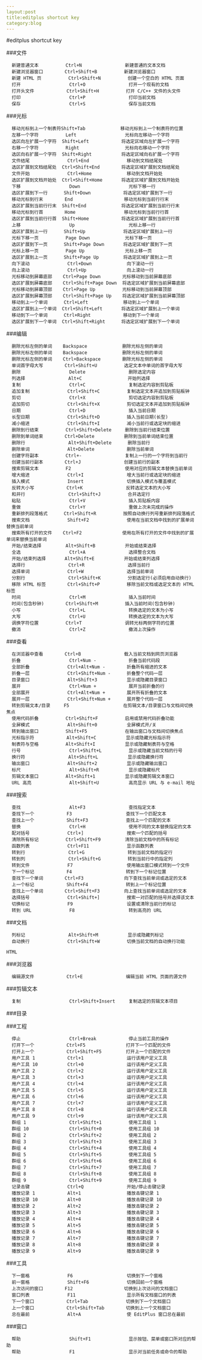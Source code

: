 ```yaml
---
layout:post
title:editplus shortcut key
category:blog
---
```

#editplus shortcut key

###文件 

      新建普通文本          Ctrl+N                新建普通的文本文档 
      新建浏览器窗口        Ctrl+Shift+B          新建浏览器窗口 
      新建 HTML 页          Ctrl+Shift+N          创建一个空白的 HTML 页面 
      打开                  Ctrl+O                打开一个现有的文档 
      打开头文件            Ctrl+Shift+H          打开 C/C++ 文件的头文件 
      打印                  Ctrl+P                打印当前文档 
      保存                  Ctrl+S                保存当前文档 
    
###光标 
    
      移动光标到上一个制表符Shift+Tab             移动光标到上一个制表符的位置 
      左移一个字符          Left                  光标向左移动一个字符 
      选区向左扩展一个字符  Shift+Left            将选定区域向左扩展一个字符 
      右移一个字符          Right                 光标向右移动一个字符 
      选区向右扩展一个字符  Shift+Right           将选定区域向右扩展一个字符 
      文件结尾              Ctrl+End              移动到文档结尾处 
      选区扩展到文档结尾处  Ctrl+Shift+End        将选定区域扩展到文档结尾处 
      文件开始              Ctrl+Home             移动到文档开始处 
      选区扩展到文档开始处  Ctrl+Shift+Home       将选定区域扩展到文档开始处 
      下移                  Down                  光标下移一行 
      选区扩展到下一行      Shift+Down            将选定区域扩展到下一行 
      移动光标到行末        End                   移动光标到当前行行末 
      选区扩展到当前行行末  Shift+End             将选定区域扩展到当前行行末 
      移动光标到行首        Home                  移动光标到当前行行首 
      选区扩展到当前行行首  Shift+Home            将选定区域扩展到当前行行首 
      上移                  Up                    光标上移一行 
      选区扩展到上一行      Shift+Up              将选定区域扩展到上一行 
      光标下移一页          Page Down             光标下移一页 
      选区扩展到下一页      Shift+Page Down       将选定区域扩展到下一页 
      光标上移一页          Page Up               光标上移一页 
      选区扩展到上一页      Shift+Page Up         将选定区域扩展到上一页 
      向下滚动              Ctrl+Down             向下滚动一行 
      向上滚动              Ctrl+Up               向上滚动一行 
      光标移动到屏幕底部    Ctrl+Page Down        光标移动到当前屏幕底部 
      选区扩展到屏幕底部    Ctrl+Shift+Page Down  将选定区域扩展到当前屏幕底部 
      光标移动到屏幕顶部    Ctrl+Page Up          光标移动到当前屏幕顶部 
      选区扩展到屏幕顶部    Ctrl+Shift+Page Up    将选定区域扩展到当前屏幕顶部 
      移动到上一个单词      Ctrl+Left             移动到上一个单词 
      选区扩展到上一个单词  Ctrl+Shift+Left       将选定区域扩展到上一个单词 
      移动到下一个单词      Ctrl+Right            移动到下一个单词 
      选区扩展到下一个单词  Ctrl+Shift+Right      将选定区域扩展到下一个单词 
    
###编辑 
    
      删除光标左侧的单词    Backspace             删除光标左侧的单词 
      删除光标左侧的单词    Backspace             删除光标左侧的单词 
      删除光标左侧的单词    Ctrl+Backspace        删除光标左侧的单词 
      单词首字母大写        Ctrl+Shift+U          选定文本中单词的首字母大写 
      删除                  Delete                删除选定内容 
      列选择                Alt+C                 开始列选择 
      复制                  Ctrl+C                复制选定内容到剪贴板 
      追加复制              Ctrl+Shift+C          复制选定文本并追加到剪贴板钟 
      剪切                  Ctrl+X                剪切选定内容到剪贴板 
      追加剪切              Ctrl+Shift+X          剪切选定文本并追加到剪贴板钟 
      日期                  Ctrl+D                插入当前日期 
      长型日期              Ctrl+Shift+D          插入当前日期(长型) 
      减小缩进              Ctrl+Shift+I          减小当前行或选定块的缩进 
      删除到行结束          Ctrl+Shift+Delete     删除到当前行结束位置 
      删除到单词结束        Ctrl+Delete           删除到当前单词结束位置 
      删除行                Alt+Shift+Delete      删除当前行 
      删除单词              Alt+Delete            删除当前单词 
      创建字符副本          Ctrl+-                复制上一行的一个字符到当前行 
      创建当前行副本        Ctrl+J                创建当前行的副本 
      搜索剪辑文本          F2                    使用对应的剪辑文本替换当前单词 
      增大缩进              Ctrl+I                增大当前行或选定块的缩进 
      插入模式              Insert                切换插入模式与覆盖模式 
      反转大小写            Ctrl+K                反转选定文本的大小写 
      和并行                Ctrl+Shift+J          合并选定行 
      粘贴                  Ctrl+V                插入剪贴板内容 
      重做                  Ctrl+Y                重做上次未完成的操作 
      重新排列段落格式      Ctrl+Shift+R          按照自动换行列号重新排列段落格式 
      搜索文档              Shift+F2              使用在当前文档中找到的扩展单词替换当前单词 
      搜索所有打开的文件    Ctrl+F2               使用在所有打开的文件中找到的扩展单词来替换当前单词 
      开始/结束选择         Alt+Shift+B           开始或结束选择 
      全选                  Ctrl+A                选择整合文档 
      开始/结束列选择       Alt+Shift+E           开始或结束列选择 
      选择行                Ctrl+R                选择当前行 
      选择单词              Ctrl+W                选择当前单词 
      分割行                Ctrl+Shift+K          分割选定行(必须启用自动换行) 
      移除 HTML 标签        Ctrl+Shift+P          移除当前文档或选定文本的 HTML 标签 
      时间                  Ctrl+M                插入当前时间 
      时间(包含秒钟)        Ctrl+Shift+M          插入当前时间(包含秒钟) 
      小写                  Ctrl+L                转换选定的文本为小写 
      大写                  Ctrl+U                转换选定的文本为大写 
      调换字符位置          Ctrl+T                调转光标两侧字符的位置 
      撤消                  Ctrl+Z                撤消上次操作 
    
###查看 
    
      在浏览器中查看        Ctrl+B                载入当前文档到网页浏览器 
      折叠                  Ctrl+Num -            折叠当前代码段 
      全部折叠              Ctrl+Alt+Num -        折叠所有缩进的文本 
      折叠一层              Ctrl+Shift+Num -      折叠整个代码一层 
      目录窗口              Alt+Shift+3           显示或隐藏目录窗口 
      展开                  Ctrl+Num +            展开当前折叠的行 
      全部展开              Ctrl+Alt+Num +        展开所有折叠的文本 
      展开一层              Ctrl+Shift+Num +      展开整个代码一层 
      转到剪辑文本/目录     F5                    在剪辑文本/目录窗口与文档间切换焦点 
      使用代码折叠          Ctrl+Shift+F          启用或禁用代码折叠功能 
      全屏模式              Alt+Shift+0           全屏模式开/关 
      转到输出窗口          Shift+F5              在输出窗口与文档间切换焦点 
      光标指示符            Alt+Shift+C           显示或隐藏光标指示符 
      制表符与空格          Alt+Shift+I           显示或隐藏制表符与空格 
      行号                  Ctrl+Shift+L          显示或隐藏当前文档的行号 
      换行符                Alt+Shift+L           显示或隐藏换行符 
      输出窗口              Alt+Shift+2           显示或隐藏输出窗口 
      标尺                  Alt+Shift+R           显示或隐藏标尺 
      剪辑文本窗口          Alt+Shift+1           显示或隐藏剪辑文本窗口 
      URL 高亮              Alt+Shift+U           高亮显示 URL 与 e-mail 地址 
    
###搜索 
    
      查找                  Alt+F3                查找指定文本 
      查找下一个            F3                    查找下一个匹配文本 
      查找上一个            Shift+F3              查找上一个匹配的文本 
      替换                  Ctrl+H                使用不同的文本替换指定的文本 
      配对括号              Ctrl+]                搜索一个匹配的括号 
      清除所有标记          Ctrl+Shift+F9         清除当前文档中的所有标记 
      函数列表              Ctrl+F11              显示函数列表 
      转到行                Ctrl+G                转到当前文档的指定行 
      转到列                Ctrl+Shift+G          转到当前行中的指定列 
      转到文件              F7                    使用输出窗口模式转到一个文件 
      下一个标记            F4                    转到下一个标记位置 
      查找下一个单词        Ctrl+F3               向下查找当前单词或选定的文本 
      上一个标记            Shift+F4              转到上一个标记位置 
      查找上一个单词        Ctrl+Shift+F3         向上查找当前单词或选定的文本 
      选择括号              Ctrl+Shift+]          搜索一对匹配的括号并选择该文本 
      切换标记              F9                    设置或清除当前行的标记 
      转到 URL              F8                    转到高亮的 URL 
    
###文档 
    
      列标记                Alt+Shift+M           显示或隐藏列标记 
      自动换行              Ctrl+Shift+W          切换当前文档的自动换行功能 
    
    HTML 
    
    
###浏览器 
    
      编辑源文件            Ctrl+E                编辑当前 HTML 页面的源文件 
    
###剪辑文本 
    
      复制                  Ctrl+Shift+Insert     复制选定的剪辑文本项目 
    
###目录 
    
    
###工程 
    
      停止                  Ctrl+Break            停止当前工具的操作 
      打开下一个            Ctrl+F5               打开下一个匹配的文件 
      打开上一个            Ctrl+Shift+F5         打开上一个匹配的文件 
      用户工具 1            Ctrl+1                运行该用户定义工具 
      用户工具 10           Ctrl+0                运行该用户定义工具 
      用户工具 2            Ctrl+2                运行该用户定义工具 
      用户工具 3            Ctrl+3                运行该用户定义工具 
      用户工具 4            Ctrl+4                运行该用户定义工具 
      用户工具 5            Ctrl+5                运行该用户定义工具 
      用户工具 6            Ctrl+6                运行该用户定义工具 
      用户工具 7            Ctrl+7                运行该用户定义工具 
      用户工具 8            Ctrl+8                运行该用户定义工具 
      用户工具 9            Ctrl+9                运行该用户定义工具 
      群组 1                Ctrl+Shift+1          使用工具组 1 
      群组 10               Ctrl+Shift+0          使用工具组 10 
      群组 2                Ctrl+Shift+2          使用工具组 2 
      群组 3                Ctrl+Shift+3          使用工具组 3 
      群组 4                Ctrl+Shift+4          使用工具组 4 
      群组 5                Ctrl+Shift+5          使用工具组 5 
      群组 6                Ctrl+Shift+6          使用工具组 6 
      群组 7                Ctrl+Shift+7          使用工具组 7 
      群组 8                Ctrl+Shift+8          使用工具组 8 
      群组 9                Ctrl+Shift+9          使用工具组 9 
      记录击键              Ctrl+Q                开始/停止击键记录 
      播放记录 1            Alt+1                 播放击键记录 1 
      播放记录 10           Alt+0                 播放击键记录 10 
      播放记录 2            Alt+2                 播放击键记录 2 
      播放记录 3            Alt+3                 播放击键记录 3 
      播放记录 4            Alt+4                 播放击键记录 4 
      播放记录 5            Alt+5                 播放击键记录 5 
      播放记录 6            Alt+6                 播放击键记录 6 
      播放记录 7            Alt+7                 播放击键记录 7 
      播放记录 8            Alt+8                 播放击键记录 8 
      播放记录 9            Alt+9                 播放击键记录 9 
    
###工具 
    
      下一窗格              F6                    切换到下一个窗格 
      前一窗格              Shift+F6              切换回前一个窗格 
      上次访问的窗口        F12                   切换到上次访问的文档窗口 
      窗口列表              F11                   显示所有文档窗口的列表 
      下一个窗口            Ctrl+Tab              切换到下一个文档窗口 
      上一个窗口            Ctrl+Shift+Tab        切换到上一个文档窗口 
      总在最前              Alt+A                 使 EditPlus 窗口总在最前 
    
###窗口 
    
      帮助                  Shift+F1              显示按钮、菜单或窗口所对应的帮助 
      帮助                  F1                    显示对当前任务或命令的帮助 
